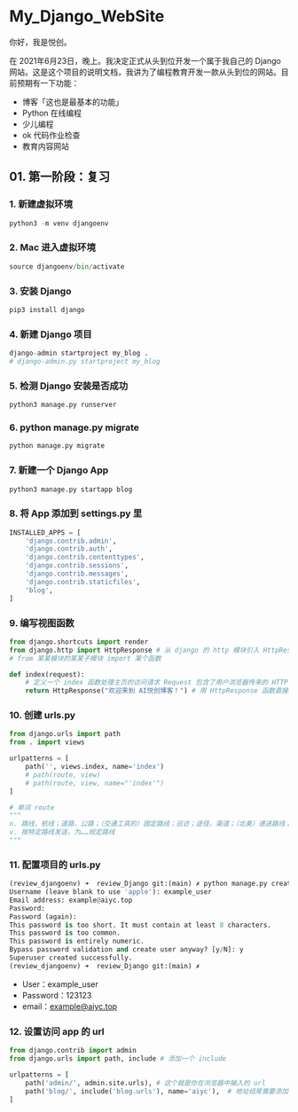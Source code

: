# My_Django_WebSite
你好，我是悦创。



在 2021年6月23日，晚上。我决定正式从头到位开发一个属于我自己的 Django 网站。这是这个项目的说明文档，我讲为了编程教育开发一款从头到位的网站。目前预期有一下功能：

- 博客「这也是最基本的功能」
- Python 在线编程
- 少儿编程
- ok 代码作业检查
- 教育内容网站



## 01. 第一阶段：复习

### 1. 新建虚拟环境

```python
python3 -m venv djangoenv
```

### 2. Mac 进入虚拟环境

```python
source djangoenv/bin/activate
```

### 3. 安装 Django

```python
pip3 install django
```

### 4. 新建 Django 项目

```python
django-admin startproject my_blog .
# django-admin.py startproject my_blog
```

### 5. 检测 Django 安装是否成功

```python
python3 manage.py runserver
```

### 6. python manage.py migrate

```python
python manage.py migrate
```

### 7. 新建一个 Django App

```python
python3 manage.py startapp blog
```

### 8. 将 App 添加到 settings.py 里

```python
INSTALLED_APPS = [
    'django.contrib.admin',
    'django.contrib.auth',
    'django.contrib.contenttypes',
    'django.contrib.sessions',
    'django.contrib.messages',
    'django.contrib.staticfiles',
	'blog',
]
```

### 9. 编写视图函数

```python
from django.shortcuts import render
from django.http import HttpResponse # 从 django 的 http 模块引入 HttpResponse 函数
# from 某某模块的某某子模块 import 某个函数

def index(request):
    # 定义一个 index 函数处理主页的访问请求 Request 包含了用户浏览器传来的 HTTP 请求内容
	return HttpResponse("欢迎来到 AI悦创博客！") # 用 HttpResponse 函数直接返回一段文字给用户
```

### 10. 创建 urls.py

```python
from django.urls import path
from . import views 

urlpatterns = [
	path('', views.index, name='index')
    # path(route, view)
	# path(route, view, name="'index'")
]

# 单词 route
"""
n. 路线，航线；道路，公路；（交通工具的）固定路线；巡访；途径，渠道；（北美）递送路线；用于美国干线公路号码前
v. 按特定路线发送，为……规定路线
"""
```

### 11. 配置项目的 urls.py

```python
(review_djangoenv) ➜  review_Django git:(main) ✗ python manage.py createsuperuser
Username (leave blank to use 'apple'): example_user
Email address: example@aiyc.top
Password: 
Password (again): 
This password is too short. It must contain at least 8 characters.
This password is too common.
This password is entirely numeric.
Bypass password validation and create user anyway? [y/N]: y
Superuser created successfully.
(review_djangoenv) ➜  review_Django git:(main) ✗ 
```

- User：example_user
- Password：123123
- email：example@aiyc.top

### 12. 设置访问 app 的 url

```python
from django.contrib import admin
from django.urls import path, include # 添加一个 include

urlpatterns = [
    path('admin/', admin.site.urls), # 这个就是你在浏览器中输入的 url
    path('blog/', include('blog.urls'), name='aiyc'),  # 地址结尾需要添加 /
]
```



